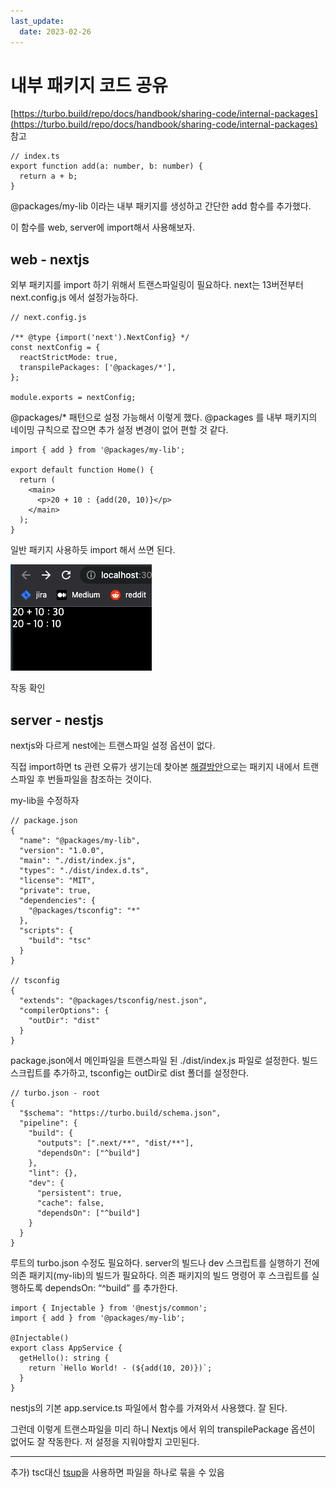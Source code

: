 ```yaml
---
last_update:
  date: 2023-02-26
---
```


# 내부 패키지 코드 공유

[https://turbo.build/repo/docs/handbook/sharing-code/internal-packages](https://turbo.build/repo/docs/handbook/sharing-code/internal-packages) 참고

```tsx
// index.ts
export function add(a: number, b: number) {
  return a + b;
}
```

@packages/my-lib 이라는 내부 패키지를 생성하고 간단한 add 함수를 추가했다.

이 함수를 web, server에 import해서 사용해보자.

## web - nextjs

외부 패키지를 import 하기 위해서 트랜스파일링이 필요하다. next는 13버전부터 next.config.js 에서 설정가능하다.

```tsx
// next.config.js

/** @type {import('next').NextConfig} */
const nextConfig = {
  reactStrictMode: true,
  transpilePackages: ['@packages/*'],
};

module.exports = nextConfig;
```

@packages/\* 패턴으로 설정 가능해서 이렇게 했다. @packages 를 내부 패키지의 네이밍 규칙으로 잡으면 추가 설정 변경이 없어 편할 것 같다.

```tsx
import { add } from '@packages/my-lib';

export default function Home() {
  return (
    <main>
      <p>20 + 10 : {add(20, 10)}</p>
    </main>
  );
}
```

일반 패키지 사용하듯 import 해서 쓰면 된다.

![result](./img/01.png)

작동 확인

## server - nestjs

nextjs와 다르게 nest에는 트랜스파일 설정 옵션이 없다.

직접 import하면 ts 관련 오류가 생기는데 찾아본 [해결방안](https://stackoverflow.com/questions/73189881/turborepo-package-unexpected-token-export)으로는 패키지 내에서 트랜스파일 후 번들파일을 참조하는 것이다.

my-lib을 수정하자

```tsx
// package.json
{
  "name": "@packages/my-lib",
  "version": "1.0.0",
  "main": "./dist/index.js",
  "types": "./dist/index.d.ts",
  "license": "MIT",
  "private": true,
  "dependencies": {
    "@packages/tsconfig": "*"
  },
  "scripts": {
    "build": "tsc"
  }
}

// tsconfig
{
  "extends": "@packages/tsconfig/nest.json",
  "compilerOptions": {
    "outDir": "dist"
  }
}

```

package.json에서 메인파일을 트랜스파일 된 ./dist/index.js 파일로 설정한다. 빌드 스크립트를 추가하고, tsconfig는 outDir로 dist 폴더를 설정한다.

```tsx
// turbo.json - root
{
  "$schema": "https://turbo.build/schema.json",
  "pipeline": {
    "build": {
      "outputs": [".next/**", "dist/**"],
      "dependsOn": ["^build"]
    },
    "lint": {},
    "dev": {
      "persistent": true,
      "cache": false,
      "dependsOn": ["^build"]
    }
  }
}
```

루트의 turbo.json 수정도 필요하다. server의 빌드나 dev 스크립트를 실행하기 전에 의존 패키지(my-lib)의 빌드가 필요하다. 의존 패키지의 빌드 명령어 후 스크립트를 실행하도록 dependsOn: “^build” 를 추가한다.

```tsx
import { Injectable } from '@nestjs/common';
import { add } from '@packages/my-lib';

@Injectable()
export class AppService {
  getHello(): string {
    return `Hello World! - (${add(10, 20)})`;
  }
}
```

nestjs의 기본 app.service.ts 파일에서 함수를 가져와서 사용했다. 잘 된다.

그런데 이렇게 트랜스파일을 미리 하니 Nextjs 에서 위의 transpilePackage 옵션이 없어도 잘 작동한다. 저 설정을 지워야할지 고민된다.

---

추가) tsc대신 [tsup](https://tsup.egoist.dev/)을 사용하면 파일을 하나로 묶을 수 있음
